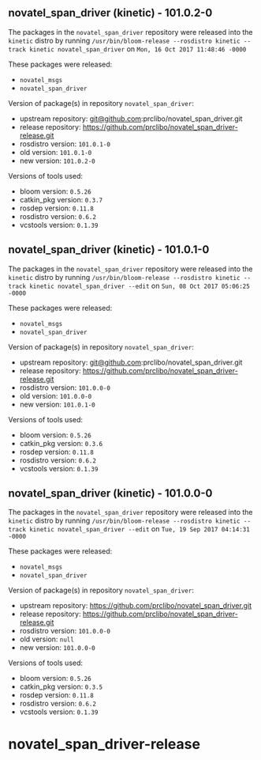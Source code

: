 ## novatel_span_driver (kinetic) - 101.0.2-0

The packages in the `novatel_span_driver` repository were released into the `kinetic` distro by running `/usr/bin/bloom-release --rosdistro kinetic --track kinetic novatel_span_driver` on `Mon, 16 Oct 2017 11:48:46 -0000`

These packages were released:
- `novatel_msgs`
- `novatel_span_driver`

Version of package(s) in repository `novatel_span_driver`:

- upstream repository: git@github.com:prclibo/novatel_span_driver.git
- release repository: https://github.com/prclibo/novatel_span_driver-release.git
- rosdistro version: `101.0.1-0`
- old version: `101.0.1-0`
- new version: `101.0.2-0`

Versions of tools used:

- bloom version: `0.5.26`
- catkin_pkg version: `0.3.7`
- rosdep version: `0.11.8`
- rosdistro version: `0.6.2`
- vcstools version: `0.1.39`


## novatel_span_driver (kinetic) - 101.0.1-0

The packages in the `novatel_span_driver` repository were released into the `kinetic` distro by running `/usr/bin/bloom-release --rosdistro kinetic --track kinetic novatel_span_driver --edit` on `Sun, 08 Oct 2017 05:06:25 -0000`

These packages were released:
- `novatel_msgs`
- `novatel_span_driver`

Version of package(s) in repository `novatel_span_driver`:

- upstream repository: git@github.com:prclibo/novatel_span_driver.git
- release repository: https://github.com/prclibo/novatel_span_driver-release.git
- rosdistro version: `101.0.0-0`
- old version: `101.0.0-0`
- new version: `101.0.1-0`

Versions of tools used:

- bloom version: `0.5.26`
- catkin_pkg version: `0.3.6`
- rosdep version: `0.11.8`
- rosdistro version: `0.6.2`
- vcstools version: `0.1.39`


## novatel_span_driver (kinetic) - 101.0.0-0

The packages in the `novatel_span_driver` repository were released into the `kinetic` distro by running `/usr/bin/bloom-release --rosdistro kinetic --track kinetic novatel_span_driver --edit` on `Tue, 19 Sep 2017 04:14:31 -0000`

These packages were released:
- `novatel_msgs`
- `novatel_span_driver`

Version of package(s) in repository `novatel_span_driver`:

- upstream repository: https://github.com/prclibo/novatel_span_driver.git
- release repository: https://github.com/prclibo/novatel_span_driver-release.git
- rosdistro version: `101.0.0-0`
- old version: `null`
- new version: `101.0.0-0`

Versions of tools used:

- bloom version: `0.5.26`
- catkin_pkg version: `0.3.5`
- rosdep version: `0.11.8`
- rosdistro version: `0.6.2`
- vcstools version: `0.1.39`


# novatel_span_driver-release